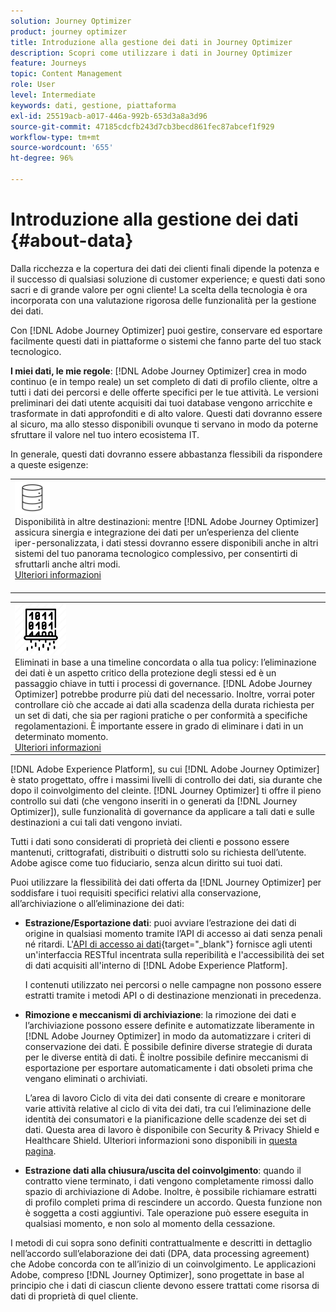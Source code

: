 ```yaml
---
solution: Journey Optimizer
product: journey optimizer
title: Introduzione alla gestione dei dati in Journey Optimizer
description: Scopri come utilizzare i dati in Journey Optimizer
feature: Journeys
topic: Content Management
role: User
level: Intermediate
keywords: dati, gestione, piattaforma
exl-id: 25519acb-a017-446a-992b-653d3a8a3d96
source-git-commit: 47185cdcfb243d7cb3becd861fec87abcef1f929
workflow-type: tm+mt
source-wordcount: '655'
ht-degree: 96%

---
```


# Introduzione alla gestione dei dati {#about-data}

Dalla ricchezza e la copertura dei dati dei clienti finali dipende la potenza e il successo di qualsiasi soluzione di customer experience; e questi dati sono sacri e di grande valore per ogni cliente! La scelta della tecnologia è ora incorporata con una valutazione rigorosa delle funzionalità per la gestione dei dati.

Con [!DNL Adobe Journey Optimizer] puoi gestire, conservare ed esportare facilmente questi dati in piattaforme o sistemi che fanno parte del tuo stack tecnologico.

**I miei dati, le mie regole**: [!DNL Adobe Journey Optimizer] crea in modo continuo (e in tempo reale) un set completo di dati di profilo cliente, oltre a tutti i dati dei percorsi e delle offerte specifici per le tue attività. Le versioni preliminari dei dati utente acquisiti dai tuoi database vengono arricchite e trasformate in dati approfonditi e di alto valore. Questi dati dovranno essere al sicuro, ma allo stesso disponibili ovunque ti servano in modo da poterne sfruttare il valore nel tuo intero ecosistema IT.

In generale, questi dati dovranno essere abbastanza flessibili da rispondere a queste esigenze:


<table style="table-layout:fixed">
<tr style="border: 0;">
  <td>
    <div><img alt="destinazioni" src="assets/do-not-localize/dest.png" /> 
   <br>Disponibilità in altre destinazioni: mentre [!DNL Adobe Journey Optimizer] assicura sinergia e integrazione dei dati per un’esperienza del cliente iper-personalizzata, i dati stessi dovranno essere disponibili anche in altri sistemi del tuo panorama tecnologico complessivo, per consentirti di sfruttarli anche altri modi.
    <div>
     <a href="../integrations/ajo-integrations.md">Ulteriori informazioni</a></div>
    </div>
    <br>
  </td>
</tr>
</table>

<!--td>
    <div><img alt="retention" src="assets/do-not-localize/retention.png" />  
    <br>Retained for a stipulated duration – Industry or regional regulations (such as GDPR or CCPA) or internal data governance policies stipulate how long or how short a duration, data needs to be maintained or archived in Adobe Experience Platform Data Lake. <a href="../privacy/get-started-privacy.md">Learn more</a></div>
  </td>
</tr>
<tr style="border: 0;"-->
<table style="table-layout:fixed">
<tr style="border: 0;">
  <td>
    <div><img alt="policy" src="assets/do-not-localize/policy.png" /> 
    <br>Eliminati in base a una timeline concordata o alla tua policy: l’eliminazione dei dati è un aspetto critico della protezione degli stessi ed è un passaggio chiave in tutti i processi di governance. [!DNL Adobe Journey Optimizer] potrebbe produrre più dati del necessario. Inoltre, vorrai poter controllare ciò che accade ai dati alla scadenza della durata richiesta per un set di dati, che sia per ragioni pratiche o per conformità a specifiche regolamentazioni. È importante essere in grado di eliminare i dati in un determinato momento. 
    </div>
      <div>
     <a href="../privacy/data-hygiene.md">Ulteriori informazioni</a></div>
    </div>
  </td>
</tr>
</table>

[!DNL Adobe Experience Platform], su cui [!DNL Adobe Journey Optimizer] è stato progettato, offre i massimi livelli di controllo dei dati, sia durante che dopo il coinvolgimento del cleinte. [!DNL Journey Optimizer] ti offre il pieno controllo sui dati (che vengono inseriti in o generati da [!DNL Journey Optimizer]), sulle funzionalità di governance da applicare a tali dati e sulle destinazioni a cui tali dati vengono inviati.

Tutti i dati sono considerati di proprietà dei clienti e possono essere mantenuti, crittografati, distribuiti o distrutti solo su richiesta dell’utente. Adobe agisce come tuo fiduciario, senza alcun diritto sui tuoi dati.

Puoi utilizzare la flessibilità dei dati offerta da [!DNL Journey Optimizer] per soddisfare i tuoi requisiti specifici relativi alla conservazione, all’archiviazione o all’eliminazione dei dati:

* **Estrazione/Esportazione dati**: puoi avviare l’estrazione dei dati di origine in qualsiasi momento tramite l’API di accesso ai dati senza penali né ritardi. L&#39;[API di accesso ai dati](https://experienceleague.adobe.com/docs/experience-platform/data-access/api.html?lang=it){target="_blank"} fornisce agli utenti un&#39;interfaccia RESTful incentrata sulla reperibilità e l&#39;accessibilità dei set di dati acquisiti all&#39;interno di [!DNL Adobe Experience Platform]. <!--In the future (on roadmap), you can use file-based destinations to export and migrate log data from Adobe Journey Optimizer. -->

  I contenuti utilizzato nei percorsi o nelle campagne non possono essere estratti tramite i metodi API o di destinazione menzionati in precedenza.

<!--
* **Profile Service Data Retention**: For Behavioral and Time series data appended to any Profile, you may choose to use Journey Optimizer's default setting of retaining this data for up to 91 days from the date of its addition to a Profile, or until an alternative time-period selected by the you. The time that Adobe keeps this data varies from contract to contract, and is outlined in an organization's data retention policy.

  Learn more about Experience Event expirations in [Adobe Experience Platform documentation](https://experienceleague.adobe.com/docs/experience-platform/profile/event-expirations.html){target="_blank"}.
-->

* **Rimozione e meccanismi di archiviazione**: la rimozione dei dati e l’archiviazione possono essere definite e automatizzate liberamente in [!DNL Adobe Journey Optimizer] in modo da automatizzare i criteri di conservazione dei dati. È possibile definire diverse strategie di durata per le diverse entità di dati. È inoltre possibile definire meccanismi di esportazione per esportare automaticamente i dati obsoleti prima che vengano eliminati o archiviati.

  L’area di lavoro Ciclo di vita dei dati consente di creare e monitorare varie attività relative al ciclo di vita dei dati, tra cui l’eliminazione delle identità dei consumatori e la pianificazione delle scadenze dei set di dati. Questa area di lavoro è disponibile con Security &amp; Privacy Shield e Healthcare Shield. Ulteriori informazioni sono disponibili in [questa pagina](../privacy/data-hygiene.md).

<!--
* **Data Lake and Deletions**: Customer Data stored in the Data Lake can be retained by Journey Optimizer:
    
    * for 7 days to facilitate the onboarding of Customer Data into the Profile Services, after which it may be permanently deleted, or
    * until chosen to be deleted by you

-->

* **Estrazione dati alla chiusura/uscita del coinvolgimento**: quando il contratto viene terminato, i dati vengono completamente rimossi dallo spazio di archiviazione di Adobe. Inoltre, è possibile richiamare estratti di profilo completi prima di rescindere un accordo. Questa funzione non è soggetta a costi aggiuntivi. Tale operazione può essere eseguita in qualsiasi momento, e non solo al momento della cessazione.

I metodi di cui sopra sono definiti contrattualmente e descritti in dettaglio nell’accordo sull’elaborazione dei dati (DPA, data processing agreement) che Adobe concorda con te all’inizio di un coinvolgimento. Le applicazioni Adobe, compreso [!DNL Journey Optimizer], sono progettate in base al principio che i dati di ciascun cliente devono essere trattati come risorsa di dati di proprietà di quel cliente.
